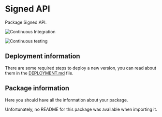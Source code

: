 # Signed API

Package Signed API.

![Continuous Integration](https://github.bitwa.la/bitwala-cryptobank-squad/package-signed-api/workflows/Continuous%20Integration/badge.svg)

![Continuous testing](https://github.bitwa.la/bitwala-cryptobank-squad/package-signed-api/workflows/Continuous%20Testing/badge.svg?event=push)


## Deployment information

There are some required steps to deploy a new version, you can read about them in the [DEPLOYMENT.md](DEPLOYMENT.md) file.

## Package information

Here you should have all the information about your package.

Unfortunately, no README for this package was available when importing it.
